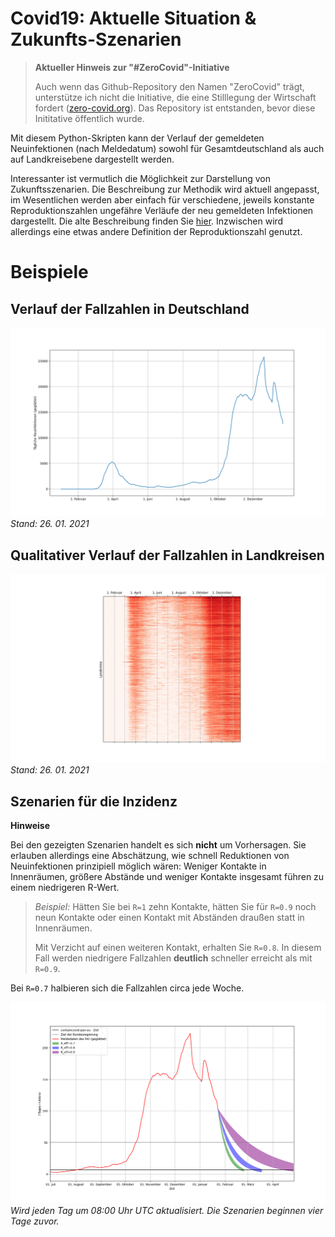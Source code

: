 # Covid19: Aktuelle Situation & Zukunfts-Szenarien
> **Aktueller Hinweis zur "#ZeroCovid"-Initiative**
>
> Auch wenn das Github-Repository den Namen "ZeroCovid" trägt, unterstütze ich nicht die Initiative, die eine Stilllegung der Wirtschaft fordert ([zero-covid.org](https://zero-covid.org)). Das Repository ist entstanden, bevor diese Inititative öffentlich wurde. 

Mit diesem Python-Skripten kann der Verlauf der gemeldeten Neuinfektionen (nach Meldedatum) sowohl für Gesamtdeutschland als auch auf Landkreisebene dargestellt werden.

Interessanter ist vermutlich die Möglichkeit zur Darstellung von Zukunftsszenarien. Die Beschreibung zur Methodik wird aktuell angepasst, im Wesentlichen werden aber einfach für verschiedene, jeweils konstante Reproduktionszahlen ungefähre Verläufe der neu gemeldeten Infektionen dargestellt. Die alte Beschreibung finden Sie [hier](description/Grundlagen.pdf). Inzwischen wird allerdings eine etwas andere Definition der Reproduktionszahl genutzt. 

# Beispiele
## Verlauf der Fallzahlen in Deutschland
![](images/daily-new-cases.png)
*Stand: 26. 01. 2021*

## Qualitativer Verlauf der Fallzahlen in Landkreisen
![](images/counties-2d-view.png)
*Stand: 26. 01. 2021*

## Szenarien für die Inzidenz
**Hinweise**

Bei den gezeigten Szenarien handelt es sich **nicht** um Vorhersagen. Sie erlauben allerdings eine Abschätzung, wie schnell Reduktionen von Neuinfektionen prinzipiell möglich wären: Weniger Kontakte in Innenräumen, größere Abstände und weniger Kontakte insgesamt führen zu einem niedrigeren R-Wert. 
>
> *Beispiel:* Hätten Sie bei `R=1` zehn Kontakte, hätten Sie für `R=0.9` noch neun Kontakte oder einen Kontakt mit Abständen draußen statt in Innenräumen. 
> 
> Mit Verzicht auf einen weiteren Kontakt, erhalten Sie `R=0.8`. In diesem Fall werden niedrigere Fallzahlen **deutlich** schneller erreicht als  mit `R=0.9`. 

Bei `R=0.7` halbieren sich die Fallzahlen circa jede Woche. 

![](images/scenario.png)
*Wird jeden Tag um 08:00 Uhr UTC aktualisiert. Die Szenarien beginnen vier Tage zuvor.*